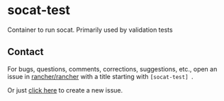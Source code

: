 # socat-test
Container to run socat.  Primarily used by validation tests

## Contact
For bugs, questions, comments, corrections, suggestions, etc., open an issue in
 [rancher/rancher](//github.com/rancher/rancher/issues) with a title starting with `[socat-test] `.

Or just [click here](//github.com/rancher/rancher/issues/new?title=%5Bsocat-test%5D%20) to create a new issue.

